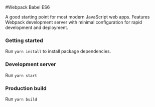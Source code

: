 #Webpack Babel ES6

A good starting point for most modern JavaScript web apps. Features Webpack development server with minimal configuration for rapid development and deployment.

### Getting started

Run `yarn install` to install package dependencies.

### Development server

Run `yarn start`

### Production build

Run `yarn build`

